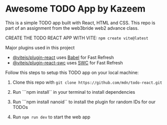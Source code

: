 # Awesome TODO App by Kazeem

This is a simple TODO app built with React, HTML and CSS. This repo is part of an assignment from the web3bride web2 advance class.

CREATE THE TODO REACT APP WITH VITE: ```npm create vite@latest```

Major plugins used in this project
- [@vitejs/plugin-react](https://github.com/vitejs/vite-plugin-react/blob/main/packages/plugin-react/README.md) uses [Babel](https://babeljs.io/) for Fast Refresh
- [@vitejs/plugin-react-swc](https://github.com/vitejs/vite-plugin-react-swc) uses [SWC](https://swc.rs/) for Fast Refresh

Follow this steps to setup this TODO app on your local machine:
1. Clone this repo with ```git clone https://github.com/mdn/todo-react.git```

2. Run ```npm install`` in your terminal to install dependencies

3. Run ```npm install nanoid`` to install the plugin for random IDs for our TODOs

3. Run ```npm run dev``` to start the web app